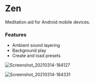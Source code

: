 # Zen

Meditation aid for Android mobile devices.

### Features
 - Ambient sound layering
 - Background play
 - Create and load presets

![Screenshot_20210314-184127](https://user-images.githubusercontent.com/10072659/111080533-cf51d500-84f6-11eb-9016-8f31fd52af7c.jpg)

![Screenshot_20210314-184331](https://user-images.githubusercontent.com/10072659/111080536-d0830200-84f6-11eb-945f-be06a9b9b2c7.jpg)
